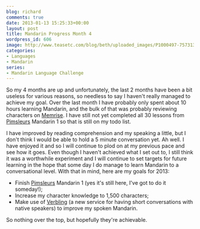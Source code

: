 ```yaml
---
blog: richard
comments: true
date: 2013-01-13 15:25:33+00:00
layout: post
title: Mandarin Progress Month 4
wordpress_id: 606
image: http://www.teasetc.com/blog/beth/uploaded_images/P1000497-757313.JPG
categories:
- Languages
- Mandarin
series:
- Mandarin Language Challenge
---
```


So my 4 months are up and unfortunately, the last 2 months have been a bit useless for various
reasons, so needless to say I haven't really managed to achieve my goal. Over the last month I have
probably only spent about 10 hours learning Mandarin, and the bulk of that was probably reviewing
characters on [Memrise](http://www.memrise.com). I have still not yet completed all 30 lessons from
[Pimsleurs](http://www.pimsleur.com/Learn-Mandarin-Chinese) Mandarin 1 so that is still on my todo
list.

I have improved by reading comprehension and my speaking a little, but I don't think I would be able
to hold a 5 minute conversation yet. Ah well. I have enjoyed it and so I will continue to plod on at
my previous pace and see how it goes. Even though I haven't achieved what I set out to, I still
think it was a worthwhile experiment and I will continue to set targets for future learning in the
hope that some day I do manage to learn Mandarin to a conversational level. With that in mind, here
are my goals for 2013:
	
  * Finish [Pimsleurs](http://www.pimsleur.com/Learn-Mandarin-Chinese) Mandarin 1 (yes it's still here, I've got to do it someday!);
  * Increase my character knowledge to 1,500 characters;
  * Make use of [Verbling](http://www.verbling.com/) (a new service for having short conversations with native speakers) to improve my spoken Mandarin.

So nothing over the top, but hopefully they're achievable.

